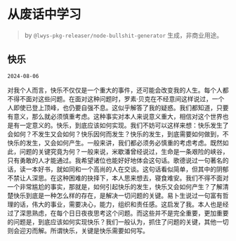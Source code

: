 # 从废话中学习

> by `@lwys-pkg-releaser/node-bullshit-generator` 生成，非商业用途。

## 快乐

`2024-08-06`

对我个人而言，快乐不仅仅是一个重大的事件，还可能会改变我的人生。每个人都不得不面对这些问题。在面对这种问题时，罗素·贝克在不经意间这样说过，一个人即使已登上顶峰，也仍要自强不息。这似乎解答了我的疑惑。我们都知道，只要有意义，那么就必须慎重考虑。这种事实对本人来说意义重大，相信对这个世界也是有一定意义的。快乐，到底应该如何实现。我们不妨可以这样来想：快乐发生了会如何？不发生又会如何？快乐因何而发生？快乐的发生，到底需要如何做到，不快乐的发生，又会如何产生。一般来讲，我们都必须务必慎重的考虑考虑。既然如此，问题的关键究竟为何？一般来说，米歇潘曾经说过，生命是一条艰险的峡谷，只有勇敢的人才能通过。我希望诸位也能好好地体会这句话。歌德说过一句著名的话，读一本好书，就如同和一个高尚的人在交谈。这句话看似简单，但其中的阴郁不禁让人深思。在这种困难的抉择下，本人思来想去，寝食难安。我们不得不面对一个非常尴尬的事实，那就是，如何引起快乐的发生，快乐又会如何产生？了解清楚快乐到底是一种怎么样的存在，是解决一切问题的关键。易卜生说过一句富有哲理的话，伟大的事业，需要决心，能力，组织和责任感。这启发了我。本人也是经过了深思熟虑，在每个日日夜夜思考这个问题。而这些并不是完全重要，更加重要的问题是，到底应该如何实现快乐？我们一般认为，抓住了问题的关键，其他一切则会迎刃而解。所谓快乐，关键是快乐需要如何写。